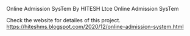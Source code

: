 Online Admission SysTem By HITESH
Ltce Online Admission SysTem

Check the website for detailes of this project. https://hiteshms.blogspot.com/2020/12/online-admission-system.html
